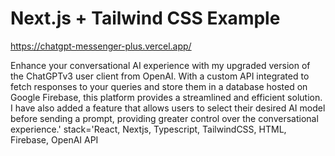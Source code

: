# Next.js + Tailwind CSS Example

https://chatgpt-messenger-plus.vercel.app/

Enhance your conversational AI experience with my upgraded version of the ChatGPTv3 user client from OpenAI. With a custom API integrated to fetch responses to your queries and store them in a database hosted on Google Firebase, this platform provides a streamlined and efficient solution. I have also added a feature that allows users to select their desired AI model before sending a prompt, providing greater control over the conversational experience.' stack='React, Nextjs, Typescript, TailwindCSS, HTML, Firebase, OpenAI API

